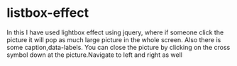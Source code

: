 # listbox-effect
In this I have used lightbox effect using jquery, where if someone click the picture it will pop as much large picture in the whole screen.
Also there is some caption,data-labels. You can close the picture by clicking on the cross symbol down at the picture.Navigate to left and right as well
